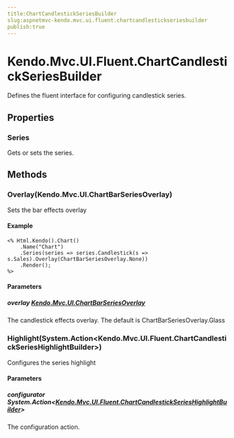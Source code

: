 ```yaml
---
title:ChartCandlestickSeriesBuilder
slug:aspnetmvc-kendo.mvc.ui.fluent.chartcandlestickseriesbuilder
publish:true
---
```


# Kendo.Mvc.UI.Fluent.ChartCandlestickSeriesBuilder
Defines the fluent interface for configuring candlestick series.


## Properties
### Series
Gets or sets the series.



## Methods

### Overlay(Kendo.Mvc.UI.ChartBarSeriesOverlay)
Sets the bar effects overlay

#### Example

    <% Html.Kendo().Chart()
        .Name("Chart")
        .Series(series => series.Candlestick(s => s.Sales).Overlay(ChartBarSeriesOverlay.None))
        .Render();
    %>
        


#### Parameters

##### overlay [Kendo.Mvc.UI.ChartBarSeriesOverlay](/api/wrappers/aspnet-mvc/Kendo.Mvc.UI/ChartBarSeriesOverlay)
The candlestick effects overlay. The default is ChartBarSeriesOverlay.Glass




### Highlight(System.Action\<Kendo.Mvc.UI.Fluent.ChartCandlestickSeriesHighlightBuilder\>)
Configures the series highlight


#### Parameters

##### configurator System.Action<[Kendo.Mvc.UI.Fluent.ChartCandlestickSeriesHighlightBuilder](/api/wrappers/aspnet-mvc/Kendo.Mvc.UI.Fluent/ChartCandlestickSeriesHighlightBuilder)>
The configuration action.





